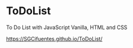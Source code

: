 # ToDoList

To Do List with JavaScript Vanilla, HTML and CSS

https://SGCifuentes.github.io/ToDoList/

